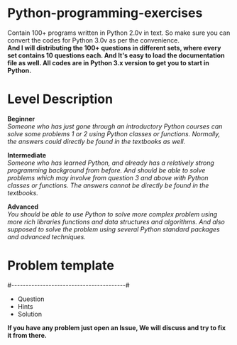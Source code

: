 # Python-programming-exercises 
Contain 100+ programs written in Python 2.0v in text. So make sure you can convert the codes for Python 3.0v as per the convenience. <br>
**And I will distributing the 100+ questions in different sets, where every set contains 10 questions each. And It's easy to load the  documentation file as well. All codes are in Python 3.x version to get you to start in Python.**

# Level	Description

**Beginner**<br> 
_Someone who has just gone through an introductory Python courses can solve some problems 1 or 2 using Python classes or functions. Normally, the answers could directly be found in the textbooks as well._<br>
	
**Intermediate**<br> 
_Someone who has learned Python, and already has a relatively strong programming background from before. And should be able to solve problems which may involve from question 3 and above with Python classes or functions. The answers cannot be directly be found in the textbooks._<br>

**Advanced**<br> 
_You should be able to use Python to solve more complex problem using more rich libraries functions and data structures and algorithms. And also supposed to solve the problem using several Python standard packages and advanced techniques._

# Problem template
#----------------------------------------#<br>
- Question<br>
- Hints<br>
- Solution<br>

**If you have any problem just open an Issue, We will discuss and try to fix it from there.**
